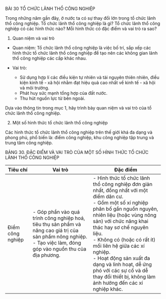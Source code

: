 BÀI 30 TỔ CHỨC LÃNH THỔ CÔNG NGHIỆP

Trong những năm gần đây, ở nước ta có sự thay đổi lớn trong tổ chức lãnh thổ công nghiệp. Tổ chức lãnh thổ công nghiệp là gì? Tổ chức lãnh thổ công nghiệp có các hình thức nào? Mỗi hình thức có đặc điểm và vai trò ra sao?

1. Quan niệm và vai trò

- Quan niệm: Tổ chức lãnh thổ công nghiệp là việc bố trí, sắp xếp các hình thức tổ chức lãnh thổ công nghiệp để tạo nên các không gian lãnh thổ công nghiệp các cấp khác nhau.

- Vai trò:
  + Sử dụng hợp lí các điều kiện tự nhiên và tài nguyên thiên nhiên, điều kiện kinh tế - xã hội nhằm đạt hiệu quả cao nhất về kinh tế - xã hội và môi trường.
  + Phát huy sức mạnh tổng hợp của đất nước.
  + Thu hút nguồn lực từ bên ngoài.

Dựa vào thông tin trong mục 1, hãy trình bày quan niệm và vai trò của tổ chức lãnh thổ công nghiệp.

2. Một số hình thức tổ chức lãnh thổ công nghiệp

Các hình thức tổ chức lãnh thổ công nghiệp trên thế giới khá đa dạng và phong phú, phổ biến là: điểm công nghiệp, khu công nghiệp tập trung và trung tâm công nghiệp.

BẢNG 30. ĐẶC ĐIỂM VÀ VAI TRÒ CỦA MỘT SỐ HÌNH THỨC TỔ CHỨC LÃNH THỔ CÔNG NGHIỆP

Tiêu chí | Vai trò | Đặc điểm
--- | --- | ---
Điểm công nghiệp | - Góp phần vào quá trình công nghiệp hoá, tiêu thụ sản phẩm và nâng cao giá trị của sản phẩm nông nghiệp.<br>- Tạo việc làm, đóng góp vào nguồn thu của địa phương. | - Hình thức tổ chức lãnh thổ công nghiệp đơn giản nhất, đồng nhất với một điểm dân cư.<br>- Gồm một số xí nghiệp phân bố gần nguồn nguyên, nhiên liệu (hoặc vùng nông sản) với chức năng khai thác hay sơ chế nguyên liệu.<br>- Không có (hoặc có rất ít) mối liên hệ giữa các xí nghiệp.<br>- Hoạt động sản xuất đa dạng và linh hoạt, dễ ứng phó với các sự cố và dễ thay đổi thiết bị, không làm ảnh hưởng đến các xí nghiệp khác.